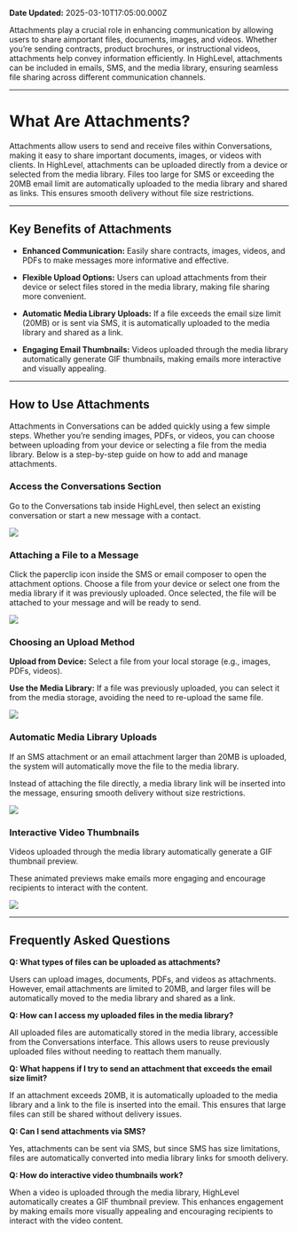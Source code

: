 **Date Updated:** 2025-03-10T17:05:00.000Z

Attachments play a crucial role in enhancing communication by allowing users to share aimportant files, documents, images, and videos. Whether you’re sending contracts, product brochures, or instructional videos, attachments help convey information efficiently. In HighLevel, attachments can be included in emails, SMS, and the media library, ensuring seamless file sharing across different communication channels.

---

# **What Are Attachments?**

  
Attachments allow users to send and receive files within Conversations, making it easy to share important documents, images, or videos with clients. In HighLevel, attachments can be uploaded directly from a device or selected from the media library. Files too large for SMS or exceeding the 20MB email limit are automatically uploaded to the media library and shared as links. This ensures smooth delivery without file size restrictions.

---

## **Key Benefits of Attachments**

  
* **Enhanced Communication:** Easily share contracts, images, videos, and PDFs to make messages more informative and effective.

  
* **Flexible Upload Options:** Users can upload attachments from their device or select files stored in the media library, making file sharing more convenient.

  
* **Automatic Media Library Uploads:** If a file exceeds the email size limit (20MB) or is sent via SMS, it is automatically uploaded to the media library and shared as a link.

  
* **Engaging Email Thumbnails:** Videos uploaded through the media library automatically generate GIF thumbnails, making emails more interactive and visually appealing.

---

## **How to Use Attachments**

  
Attachments in Conversations can be added quickly using a few simple steps. Whether you’re sending images, PDFs, or videos, you can choose between uploading from your device or selecting a file from the media library. Below is a step-by-step guide on how to add and manage attachments.

  
### **Access the Conversations Section**

  
Go to the Conversations tab inside HighLevel, then select an existing conversation or start a new message with a contact.

  
![](https://s3.amazonaws.com/cdn.freshdesk.com/data/helpdesk/attachments/production/155042894436/original/Eo-zE2F7q_BeGzYCBFb5wu1sS1YCHUQb5A.png?1741433091)

  
### **Attaching a File to a Message**

  
Click the paperclip icon inside the SMS or email composer to open the attachment options. Choose a file from your device or select one from the media library if it was previously uploaded. Once selected, the file will be attached to your message and will be ready to send.

  
![](https://s3.amazonaws.com/cdn.freshdesk.com/data/helpdesk/attachments/production/155042894575/original/T9w5u-URZK_4kvOJvydLp9z_5QGFikyFfw.png?1741433485)

  
### **Choosing an Upload Method**

**Upload from Device:** Select a file from your local storage (e.g., images, PDFs, videos).

**Use the Media Library:** If a file was previously uploaded, you can select it from the media storage, avoiding the need to re-upload the same file.

  
![](https://s3.amazonaws.com/cdn.freshdesk.com/data/helpdesk/attachments/production/155042894577/original/e_8kewNhfTc5r1UWWN1-fPka2kFmBr2Jsg.png?1741433516)

  
### **Automatic Media Library Uploads**

  
If an SMS attachment or an email attachment larger than 20MB is uploaded, the system will automatically move the file to the media library.

Instead of attaching the file directly, a media library link will be inserted into the message, ensuring smooth delivery without size restrictions.

  
![](https://s3.amazonaws.com/cdn.freshdesk.com/data/helpdesk/attachments/production/155042894610/original/Ujfupsvnie7VKN6SqT8XXCoS-B8U48sXJQ.png?1741433629)

  
### **Interactive Video Thumbnails**

  
Videos uploaded through the media library automatically generate a GIF thumbnail preview.

These animated previews make emails more engaging and encourage recipients to interact with the content.

  
![](https://s3.amazonaws.com/cdn.freshdesk.com/data/helpdesk/attachments/production/155042894654/original/ibYj_4GhpuFyVAAukhWh1Jh7qoWxx09jWg.png?1741433694)

---

## **Frequently Asked Questions**

  
**Q: What types of files can be uploaded as attachments?**

Users can upload images, documents, PDFs, and videos as attachments. However, email attachments are limited to 20MB, and larger files will be automatically moved to the media library and shared as a link.

  
**Q: How can I access my uploaded files in the media library?**

All uploaded files are automatically stored in the media library, accessible from the Conversations interface. This allows users to reuse previously uploaded files without needing to reattach them manually.

  
**Q: What happens if I try to send an attachment that exceeds the email size limit?**

If an attachment exceeds 20MB, it is automatically uploaded to the media library and a link to the file is inserted into the email. This ensures that large files can still be shared without delivery issues.

  
**Q: Can I send attachments via SMS?**

Yes, attachments can be sent via SMS, but since SMS has size limitations, files are automatically converted into media library links for smooth delivery.

  
**Q: How do interactive video thumbnails work?**

When a video is uploaded through the media library, HighLevel automatically creates a GIF thumbnail preview. This enhances engagement by making emails more visually appealing and encouraging recipients to interact with the video content.